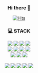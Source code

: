 <div align=center>
  
### Hi there 👋

[![Hits](https://hits.seeyoufarm.com/api/count/incr/badge.svg?url=https%3A%2F%2Fgithub.com%2FGasijiyo&count_bg=%2341C124&title_bg=%233A3939&icon=github.svg&icon_color=%23E4E2E2&title=Today+%2F+Total&edge_flat=false)](https://hits.seeyoufarm.com)

### 💻 STACK 

![](https://img.shields.io/badge/Java-007396?style=flat-square&logo=Java&logoColor=white)
![](https://img.shields.io/badge/Spring-6DB33F?style=flat-square&logo=Spring&logoColor=white)
![](https://img.shields.io/badge/Oracle-F80000?style=flat-square&logo=Oracle&logoColor=white)
![](https://img.shields.io/badge/Bootstrap-7952B3?style=flat-square&logo=Bootstrap&logoColor=white)
<br>
![](https://img.shields.io/badge/HTML5-E34F26?style=flat-square&logo=HTML5&logoColor=white)
![](https://img.shields.io/badge/CSS3-1572B6?style=flat-square&logo=CSS3&logoColor=white)
![](https://img.shields.io/badge/Javascript-F7DF1E?style=flat-square&logo=JavaScript&logoColor=black)
![](https://img.shields.io/badge/jQuery-0769AD?style=flat-square&logo=jQuery&logoColor=white)
<br>
![](https://img.shields.io/badge/Python-3776AB?style=flat-square&logo=Python&logoColor=black)
![](https://img.shields.io/badge/React-61DAFB?style=flat-square&logo=react&logoColor=black)
![](https://img.shields.io/badge/Node.js-339933?style=flat-square&logo=Node.js&logoColor=white)
<br>
<br>
![](https://img.shields.io/badge/Eclipse-2C2255?style=flat-square&logo=Eclipse&logoColor=white)
![](https://img.shields.io/badge/VSCode-007ACC?style=flat-square&logo=VisualStudioCode&logoColor=white)
![](https://img.shields.io/badge/GoogleColab-F9AB00?style=flat-square&logo=GoogleColab&logoColor=black)
![](https://img.shields.io/badge/Netlify-00C7B7?style=flat-square&logo=Netlify&logoColor=black)
![](https://img.shields.io/badge/Postman-FF6C37?style=flat-square&logo=Postman&logoColor=black)
 
</div>
  
<!--

- 🔭 I’m currently working on ...
- 🌱 I’m currently learning ...
- 👯 I’m looking to collaborate on ...
- 🤔 I’m looking for help with ...
- 💬 Ask me about ...
- 📫 How to reach me: ...
- 😄 Pronouns: ...
- ⚡ Fun fact: ...
-->
